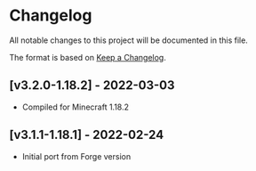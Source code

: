 # Changelog
All notable changes to this project will be documented in this file.

The format is based on [Keep a Changelog].

## [v3.2.0-1.18.2] - 2022-03-03
- Compiled for Minecraft 1.18.2

## [v3.1.1-1.18.1] - 2022-02-24
- Initial port from Forge version

[Keep a Changelog]: https://keepachangelog.com/en/1.0.0/
